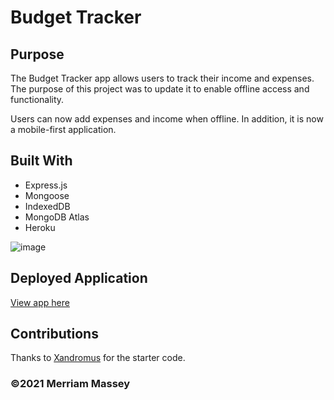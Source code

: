 # Budget Tracker

## Purpose

The Budget Tracker app allows users to track their income and expenses. The purpose of this project was to update it to enable offline access and functionality.

Users can now add expenses and income when offline. In addition, it is now a mobile-first application.

## Built With

- Express.js
- Mongoose
- IndexedDB
- MongoDB Atlas
- Heroku

![image](https://user-images.githubusercontent.com/77468612/120898739-0957e200-c5e1-11eb-9ac2-88374c554770.png)

## Deployed Application

[View app here](https://pacific-sierra-36628.herokuapp.com/)

## Contributions

Thanks to [Xandromus](https://github.com/coding-boot-camp/symmetrical-bassoon) for the starter code.

### ©️2021 Merriam Massey
